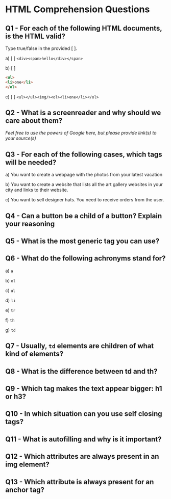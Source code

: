 # HTML Comprehension Questions


## Q1 - For each of the following HTML documents, is the HTML valid?

Type true/false in the provided [ ].

a) [ ] `<div><span>hello</div></span>`

b) [ ]

```html
<ul>
<li>one</li>
</ol>
```

c) [ ] `<ul></ul><img/><ol><li>one</li></ol>`


## Q2 - What is a screenreader and why should we care about them?

_Feel free to use the powers of Google here, but please provide link(s) to your source(s)_






## Q3 - For each of the following cases, which tags will be needed?

a) You want to create a webpage with the photos from your latest vacation


b) You want to create a website that lists all the art gallery websites in your city and links to their website.


c) You want to sell designer hats. You need to receive orders from the user.



## Q4 - Can a button be a child of a button? Explain your reasoning






## Q5 - What is the most generic tag you can use?




## Q6 - What do the following achronyms stand for?

a) `a`

b) `ol`

c) `ul`

d) `li`

e) `tr`

f) `th`

g) `td`


## Q7 - Usually, `td` elements are children of what kind of elements?



## Q8 - What is the difference between td and th?



## Q9 - Which tag makes the text appear bigger: h1 or h3?



## Q10 - In which situation can you use self closing tags?



## Q11 - What is autofilling and why is it important?



## Q12 - Which attributes are always present in an img element?



## Q13 - Which attribute is always present for an anchor tag?



